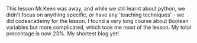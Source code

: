 This lesson Mr.Keen was away, and while we still learnt about python, we didn't focus on anything specific, or have any 'teaching techniques' - we did codeacademy for the lesson. I found a very long course about Boolean variables but more complicated, which took me most of the lesson. My total precentage is now 23%.
My shortest blog yet!
